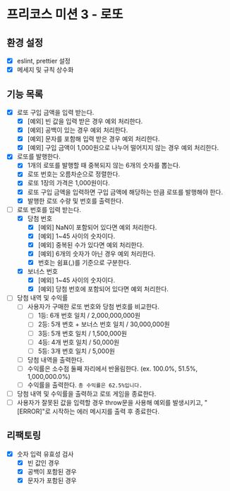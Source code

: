 # 프리코스 미션 3 - 로또

## 환경 설정

- [x] eslint, prettier 설정
- [x] 메세지 및 규칙 상수화

## 기능 목록

- [x] 로또 구입 금액을 입력 받는다.
  - [x] [예외] 빈 값을 입력 받은 경우 예외 처리한다.
  - [x] [예외] 공백이 있는 경우 예외 처리한다.
  - [x] [예외] 문자를 포함해 입력 받은 경우 예외 처리한다.
  - [x] [예외] 구입 금액이 1,000원으로 나누어 떨어지지 않는 경우 예외 처리한다.
- [x] 로또를 발행한다.
  - [x] 1개의 로또를 발행할 때 중복되지 않는 6개의 숫자를 뽑는다.
  - [x] 로또 번호는 오름차순으로 정렬한다.
  - [x] 로또 1장의 가격은 1,000원이다.
  - [x] 로또 구입 금액을 입력하면 구입 금액에 해당하는 만큼 로또를 발행해야 한다.
  - [x] 발행한 로또 수량 및 번호를 출력한다.
- [ ] 로또 번호를 입력 받는다.
  - [x] 당첨 번호
    - [x] [예외] NaN이 포함되어 있다면 예외 처리한다.
    - [x] [예외] 1~45 사이의 숫자이다.
    - [x] [예외] 중복된 수가 있다면 예외 처리한다.
    - [x] [예외] 6개의 숫자가 아닌 경우 예외 처리한다.
    - [x] 번호는 쉼표(,)를 기준으로 구분한다.
  - [x] 보너스 번호
    - [x] [예외] 1~45 사이의 숫자이다.
    - [x] [예외] 당첨 번호에 포함되어 있다면 예외 처리한다.
- [ ] 당첨 내역 및 수익률
  - [ ] 사용자가 구매한 로또 번호와 당첨 번호를 비교한다.
    - [ ] 1등: 6개 번호 일치 / 2,000,000,000원
    - [ ] 2등: 5개 번호 + 보너스 번호 일치 / 30,000,000원
    - [ ] 3등: 5개 번호 일치 / 1,500,000원
    - [ ] 4등: 4개 번호 일치 / 50,000원
    - [ ] 5등: 3개 번호 일치 / 5,000원
  - [ ] 당첨 내역을 출력한다.
  - [ ] 수익률은 소수점 둘째 자리에서 반올림한다. (ex. 100.0%, 51.5%, 1,000,000.0%)
  - [ ] 수익률을 출력한다. `총 수익률은 62.5%입니다.`
- [ ] 당첨 내역 및 수익률을 출력하고 로또 게임을 종료한다.
- [ ] 사용자가 잘못된 값을 입력할 경우 throw문을 사용해 예외를 발생시키고, "[ERROR]"로 시작하는 에러 메시지를 출력 후 종료한다.

## 리팩토링

- [x] 숫자 입력 유효성 검사
  - [x] 빈 값인 경우
  - [x] 공백이 포함된 경우
  - [x] 문자가 포함된 경우
